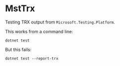 # MstTrx
Testing TRX output from `Microsoft.Testing.Platform`.

This works from a command line:

```
dotnet test
```

But this fails:

```
dotnet test --report-trx
```
